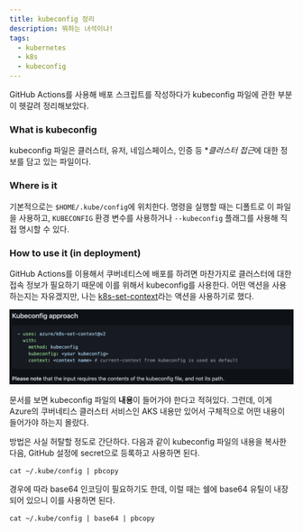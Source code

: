 ```yaml
---
title: kubeconfig 정리
description: 뭐하는 녀석이냐!
tags:
  - kubernetes
  - k8s
  - kubeconfig
---
```


GitHub Actions를 사용해 배포 스크립트를 작성하다가 kubeconfig 파일에 관한 부분이 헷갈려 정리해보았다.

### What is kubeconfig

kubeconfig 파일은 클러스터, 유저, 네임스페이스, 인증 등 \**클러스터 접근*에 대한 정보를 담고 있는 파일이다.

### Where is it

기본적으로는 `$HOME/.kube/config`에 위치한다. 명령을 실행할 때는 디폴트로 이 파일을 사용하고, `KUBECONFIG` 환경 변수를 사용하거나 `--kubeconfig` 플래그를 사용해 직접 명시할 수 있다.

### How to use it (in deployment)

GitHub Actions를 이용해서 쿠버네티스에 배포를 하려면 마찬가지로 클러스터에 대한 접속 정보가 필요하기 때문에 이를 위해서 kubeconfig를 사용한다. 어떤 액션을 사용하는지는 자유겠지만, 나는 [k8s-set-context](https://github.com/Azure/k8s-set-context)라는 액션을 사용하기로 했다.

![k8s-set-context](./k8s-set-context.png)

문서를 보면 kubeconfig 파일의 **내용**이 들어가야 한다고 적혀있다. 그런데, 이게 Azure의 쿠버네티스 클러스터 서비스인 AKS 내용만 있어서 구체적으로 어떤 내용이 들어가야 하는지 몰랐다.

방법은 사실 허탈할 정도로 간단하다. 다음과 같이 kubeconfig 파일의 내용을 복사한 다음, GitHub 설정에 secret으로 등록하고 사용하면 된다.

```
cat ~/.kube/config | pbcopy
```

경우에 따라 base64 인코딩이 필요하기도 한데, 이럴 때는 쉘에 base64 유틸이 내장되어 있으니 이를 사용하면 된다.

```
cat ~/.kube/config | base64 | pbcopy
```
